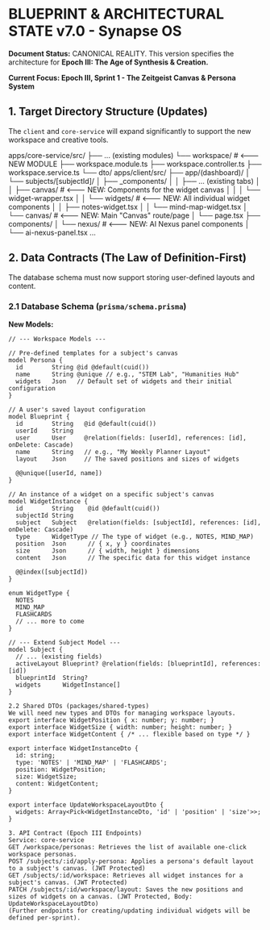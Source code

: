 # BLUEPRINT & ARCHITECTURAL STATE v7.0 - Synapse OS

**Document Status:** CANONICAL REALITY. This version specifies the architecture for **Epoch III: The Age of Synthesis & Creation.**

**Current Focus: Epoch III, Sprint 1 - The Zeitgeist Canvas & Persona System**

## 1. Target Directory Structure (Updates)

The `client` and `core-service` will expand significantly to support the new workspace and creative tools.

apps/core-service/src/
├── ... (existing modules)
└── workspace/ # <--- NEW MODULE
├── workspace.module.ts
├── workspace.controller.ts
├── workspace.service.ts
└── dto/
apps/client/src/
├── app/(dashboard)/
│ └── subjects/[subjectId]/
│ ├── _components/
│ │ ├── ... (existing tabs)
│ │ ├── canvas/ # <--- NEW: Components for the widget canvas
│ │ │ └── widget-wrapper.tsx
│ │ └── widgets/ # <--- NEW: All individual widget components
│ │ ├── notes-widget.tsx
│ │ └── mind-map-widget.tsx
│ └── canvas/ # <--- NEW: Main "Canvas" route/page
│ └── page.tsx
├── components/
│ └── nexus/ # <--- NEW: AI Nexus panel components
│ └── ai-nexus-panel.tsx
...


## 2. Data Contracts (The Law of Definition-First)

The database schema must now support storing user-defined layouts and content.

### 2.1 Database Schema (`prisma/schema.prisma`)
**New Models:**

```prisma
// --- Workspace Models ---

// Pre-defined templates for a subject's canvas
model Persona {
  id        String @id @default(cuid())
  name      String @unique // e.g., "STEM Lab", "Humanities Hub"
  widgets   Json   // Default set of widgets and their initial configuration
}

// A user's saved layout configuration
model Blueprint {
  id        String   @id @default(cuid())
  userId    String
  user      User     @relation(fields: [userId], references: [id], onDelete: Cascade)
  name      String   // e.g., "My Weekly Planner Layout"
  layout    Json     // The saved positions and sizes of widgets
  
  @@unique([userId, name])
}

// An instance of a widget on a specific subject's canvas
model WidgetInstance {
  id        String    @id @default(cuid())
  subjectId String
  subject   Subject   @relation(fields: [subjectId], references: [id], onDelete: Cascade)
  type      WidgetType // The type of widget (e.g., NOTES, MIND_MAP)
  position  Json      // { x, y } coordinates
  size      Json      // { width, height } dimensions
  content   Json      // The specific data for this widget instance

  @@index([subjectId])
}

enum WidgetType {
  NOTES
  MIND_MAP
  FLASHCARDS
  // ... more to come
}

// --- Extend Subject Model ---
model Subject {
  // ... (existing fields)
  activeLayout Blueprint? @relation(fields: [blueprintId], references: [id])
  blueprintId  String?
  widgets      WidgetInstance[]
}

2.2 Shared DTOs (packages/shared-types)
We will need new types and DTOs for managing workspace layouts.
export interface WidgetPosition { x: number; y: number; }
export interface WidgetSize { width: number; height: number; }
export interface WidgetContent { /* ... flexible based on type */ }

export interface WidgetInstanceDto {
  id: string;
  type: 'NOTES' | 'MIND_MAP' | 'FLASHCARDS';
  position: WidgetPosition;
  size: WidgetSize;
  content: WidgetContent;
}

export interface UpdateWorkspaceLayoutDto {
  widgets: Array<Pick<WidgetInstanceDto, 'id' | 'position' | 'size'>>;
}

3. API Contract (Epoch III Endpoints)
Service: core-service
GET /workspace/personas: Retrieves the list of available one-click workspace personas.
POST /subjects/:id/apply-persona: Applies a persona's default layout to a subject's canvas. (JWT Protected)
GET /subjects/:id/workspace: Retrieves all widget instances for a subject's canvas. (JWT Protected)
PATCH /subjects/:id/workspace/layout: Saves the new positions and sizes of widgets on a canvas. (JWT Protected, Body: UpdateWorkspaceLayoutDto)
(Further endpoints for creating/updating individual widgets will be defined per-sprint).